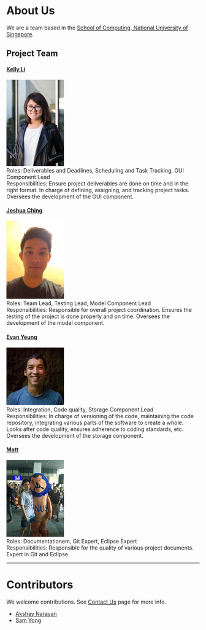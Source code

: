 # About Us

We are a team based in the [School of Computing, National University of Singapore](http://www.comp.nus.edu.sg).

## Project Team

#### [Kelly Li](http://github.com/kellyli)
<img src="images/kellyli.png" width="150"><br>
 Roles: Deliverables and Deadlines, Scheduling and Task Tracking, GUI Component Lead <br>
 Responsibilities: Ensure project deliverables are done on time and in the right format. In charge of defining, assigning, and tracking project tasks. Oversees the development of the GUI component.

#### [Joshua Ching](http://github.com/joshuaching)
<img src="images/joshuaching.png" width="150"><br>
 Roles: Team Lead, Testing Lead, Model Component Lead <br>
 Responsibilities: Responsible for overall project coordination. Ensures the testing of the project is done properly and on time. Oversees the development of the model component.

#### [Evan Yeung](http://github.com/evanyeung)
<img src="images/evanyeung.jpg" width="150"><br>
 Roles: Integration, Code quality, Storage Component Lead <br>
 Responsibilities: In charge of versioning of the code, maintaining the code repository, integrating various parts of the software to create a whole. Looks after code quality, ensures adherence to coding standards, etc. Oversees the development of the storage component.

#### [Matt](https://github.com/yefenyi)
<img src="images/yefenyi.png" width="150"><br>
Roles: Documentationem, Git Expert, Eclipse Expert<br>
Responsibilities: Responsible for the quality of various project documents. Expert in Git and Eclipse.

 -----

# Contributors

We welcome contributions. See [Contact Us](ContactUs.md) page for more info.

* [Akshay Narayan](https://github.com/se-edu/addressbook-level4/pulls?q=is%3Apr+author%3Aokkhoy)
* [Sam Yong](https://github.com/se-edu/addressbook-level4/pulls?q=is%3Apr+author%3Amauris)

